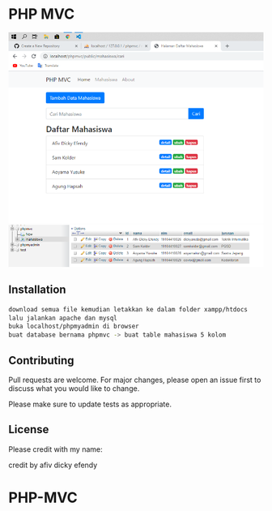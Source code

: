 # PHP MVC
![Result image](https://github.com/adifens/PHP-MVC/blob/master/hasil.png)
![DB image](https://github.com/adifens/PHP-MVC/blob/master/db.png)

## Installation


```bash
download semua file kemudian letakkan ke dalam folder xampp/htdocs 
lalu jalankan apache dan mysql
buka localhost/phpmyadmin di browser
buat database bernama phpmvc -> buat table mahasiswa 5 kolom
```

## Contributing
Pull requests are welcome. For major changes, please open an issue first to discuss what you would like to change.

Please make sure to update tests as appropriate.

## License
Please credit with my name:

credit by afiv dicky efendy
# PHP-MVC
